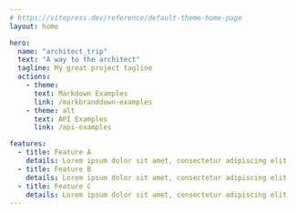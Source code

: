 ```yaml
---
# https://vitepress.dev/reference/default-theme-home-page
layout: home

hero:
  name: "architect_trip"
  text: "A way to the architect"
  tagline: My great project tagline
  actions:
    - theme: 
      text: Markdown Examples
      link: /markbranddown-examples
    - theme: alt
      text: API Examples
      link: /api-examples

features:
  - title: Feature A
    details: Lorem ipsum dolor sit amet, consectetur adipiscing elit
  - title: Feature B
    details: Lorem ipsum dolor sit amet, consectetur adipiscing elit
  - title: Feature C
    details: Lorem ipsum dolor sit amet, consectetur adipiscing elit
---
```


